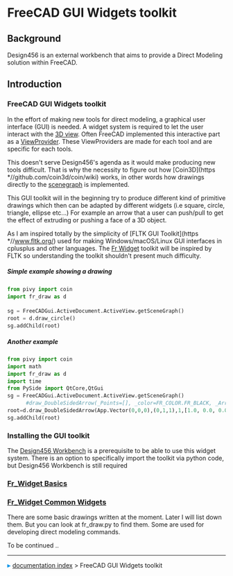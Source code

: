 # FreeCAD GUI Widgets toolkit
## Background

Design456 is an external workbench that aims to provide a Direct Modeling solution within FreeCAD.

## Introduction

### FreeCAD GUI Widgets toolkit 

In the effort of making new tools for direct modeling, a graphical user interface (GUI) is needed. A widget system is required to let the user interact with the [3D view](3D_view.md). Often FreeCAD implemented this interactive part as a [ViewProvider](Viewprovider.md). These ViewProviders are made for each tool and are specific for each tools.

This doesn\'t serve Design456\'s agenda as it would make producing new tools difficult. That is why the necessity to figure out how [Coin3D](https   *//github.com/coin3d/coin/wiki) works, in other words how drawings directly to the [scenegraph](scenegraph.md) is implemented.

This GUI toolkit will in the beginning try to produce different kind of primitive drawings which then can be adapted by different widgets (i.e square, circle, triangle, ellipse etc\...) For example an arrow that a user can push/pull to get the effect of extruding or pushing a face of a 3D object.

As I am inspired totally by the simplicity of [FLTK GUI Toolkit](https   *//www.fltk.org/) used for making Windows/macOS/Linux GUI interfaces in cplusplus and other languages. The [Fr Widget](Fr_Widget.md) toolkit will be inspired by FLTK so understanding the toolkit shouldn\'t present much difficulty.

##### Simple example showing a drawing 


```python
from pivy import coin
import fr_draw as d 

sg = FreeCADGui.ActiveDocument.ActiveView.getSceneGraph()
root = d.draw_circle()
sg.addChild(root)
```

##### Another example 


```python
from pivy import coin
import math
import fr_draw as d 
import time
from PySide import QtCore,QtGui
sg = FreeCADGui.ActiveDocument.ActiveView.getSceneGraph()
      #draw_DoubleSidedArrow(_Points=[], _color=FR_COLOR.FR_BLACK, _ArrSize=1.0, _rotation=[0.0, 0.0, 1.0, 0.0])   *
root=d.draw_DoubleSidedArrow(App.Vector(0,0,0),(0,1,1),1,[1.0, 0.0, 0.0, 180])
sg.addChild(root)

```

### Installing the GUI toolkit 

The [Design456 Workbench](Design456_Workbench.md) is a prerequisite to be able to use this widget system. There is an option to specifically import the toolkit via python code, but Design456 Workbench is still required

### [Fr\_Widget Basics](Fr_Widget_Basics.md) 

### [Fr\_Widget Common Widgets](Fr_Widget_Common_Widgets.md) 

There are some basic drawings written at the moment. Later I will list down them. But you can look at fr\_draw.py to find them. Some are used for developing direct modeling commands.

To be continued ..



---
![](images/Right_arrow.png) [documentation index](../README.md) > FreeCAD GUI Widgets toolkit
